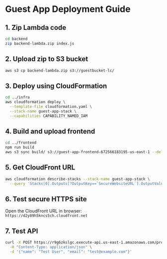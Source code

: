 # Guest App Deployment Guide

## 1. Zip Lambda code
```bash
cd backend
zip backend-lambda.zip index.js
```

## 2. Upload zip to S3 bucket
```bash
aws s3 cp backend-lambda.zip s3://guestbucket-lc/
```

## 3. Deploy using CloudFormation
```bash
cd ../infra
aws cloudformation deploy \
  --template-file cloudformation.yaml \
  --stack-name guest-app-stack \
  --capabilities CAPABILITY_NAMED_IAM
```

## 4. Build and upload frontend
```bash
cd ../frontend
npm run build
aws s3 sync build/ s3://guest-app-frontend-672566183195-us-east-1 --delete
```

## 5. Get CloudFront URL
```bash
aws cloudformation describe-stacks --stack-name guest-app-stack \
  --query 'Stacks[0].Outputs[?OutputKey==`SecureWebsiteURL`].OutputValue' --output text
```

## 6. Test secure HTTPS site
Open the CloudFront URL in browser: `https://d2y89h5kncs5ch.cloudfront.net`

## 7. Test API
```bash
curl -X POST https://r9g6zkslgc.execute-api.us-east-1.amazonaws.com/prod/guests \
  -H "Content-Type: application/json" \
  -d '{"name": "Test User", "email": "test@example.com"}'
```
